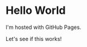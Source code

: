 <html>
    <body>
        <h1>Hello World</h1>
        <p>I'm hosted with GitHub Pages.</p>
        <p>Let's see if this works!</p>
    </body>
</html>
